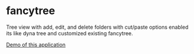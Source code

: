 fancytree
=========

Tree view with add, edit, and delete folders with cut/paste options enabled its like dyna tree and customized existing fancytree.  

<a href="http://fancytree.herokuapp.com/" target="_blank"> Demo of this application </a>

